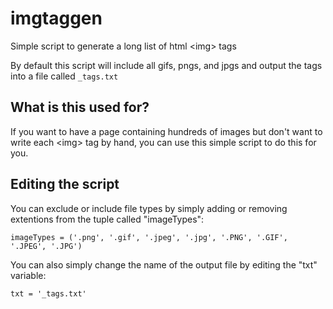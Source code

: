 # imgtaggen

Simple script to generate a long list of html &lt;img> tags

By default this script will include all gifs, pngs, and jpgs and output the tags into a file called `_tags.txt`

## What is this used for?

If you want to have a page containing hundreds of images but don't want to write each &lt;img> tag by hand, you can use this simple script to do this for you.

## Editing the script

You can exclude or include file types by simply adding or removing extentions from the tuple called "imageTypes":

`imageTypes = ('.png', '.gif', '.jpeg', '.jpg', '.PNG', '.GIF', '.JPEG', '.JPG')`

You can also simply change the name of the output file by editing the "txt" variable:

`txt = '_tags.txt'`
